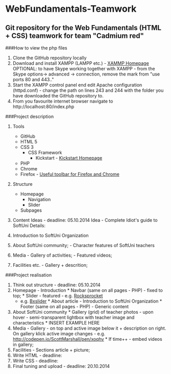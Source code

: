 WebFundamentals-Teamwork
========================

Git repository for the Web Fundamentals (HTML + CSS) teamwork for team "Cadmium red"
------------------------------------------------------------------------------------
 
###How to view the php files
1. Clone the GitHub repository locally
2. Download and install XAMPP (LAMPP etc.) - [XAMMP Homepage](https://www.apachefriends.org/index.html)
  OPTIONAL: to have Skype working together with XAMPP - from the Skype options-> advanced -> connection, remove the mark from "use ports 80 and 443.."
3. Start the XAMPP control panel end edit Apache configuration (httpd.conf) - change the path on lines 243 and 244 with the folder you have downloaded the GitHub repository to. 
4. From you favourite internet browser navigate to http://localhost:80/index.php

###Project description 
1. Tools
	- GitHub
	- HTML 5 
	- CSS 3
		- CSS Framework
			- Kickstart - [Kickstart Homepage](http://www.99lime.com/elements/)
	- PHP
	- Chrome 
	- Firefox - [Useful toolbar for Firefox and Chrome](http://chrispederick.com/work/web-developer/)

2. Structure
	- Homepage
		- Navigation
		- Slider
	- Subpages

3. Content Ideas - deadline: 05.10.2014
			Idea - Complete Idiot's guide to SoftUni
			Details:
  1. Introduction to SoftUni Organization
  2. About SoftUni community;
    - Character features of SoftUni teachers
  3. Media
    - Gallery of activities;
    - Featured videos;
  4. Facilities etc.
    - Gallery + descrition;
					
###Project realisation					
1. Think out structure - deadline: 05.10.2014
  1. Homepage - Introduction
    * Navbar (same on all pages - PHP) - fixed to top;
	* Slider - featured - e.g. [Rocksprocket](http://demo.rockettheme.com/wordpress-plugins/roksprocket/)
		- e.g. [Bxslider](http://bxslider.com/)
	* About article - Introduction to SoftUni Organization
	* Footer (same on all pages - PHP) - Generic content
  2. About SoftUni community
    * Gallery (grid) of teacher photos - upon hover - semi-transparent lightbox with teacher image and characteristics * INSERT EXAMPLE HERE
  3. Media - Gallery - on top and active image below it + description on right. On gallery klick active image changes - e.g. http://codepen.io/ScottMarshall/pen/xoqhv
    * If time++ - embed videos in gallery;
  4. Facilities - Sections article + picture;	 
2. Write HTML - deadline: 
3. Write CSS - deadline: 
4. Final tuning and upload - deadline: 20.10.2014
